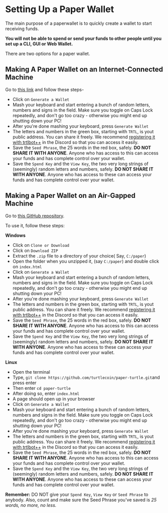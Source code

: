 # Setting Up a Paper Wallet

The main purpose of a paperwallet is to quickly create a wallet to start receiving funds. 

**You will not be able to spend or send your funds to other people until you set up a CLI, GUI or Web Wallet.**

There are two options for a paper wallet.

## Making A Paper Wallet on an Internet-Connected Machine

Go to [this link](https://turtlecoin.lol/wallet) and follow these steps-
   
   - Click on `Generate a Wallet`
   - Mash your keyboard and start entering a bunch of random letters, numbers and signs in the field. Make sure you toggle on Caps Lock repeatedly, and don't go too crazy - otherwise you might end up shutting down your PC!
   - After you're done mashing your keyboard, press `Generate Wallet`
   - The letters and numbers in the green box, starting with `TRTL`, is yout public address. You can share it freely. We recommend [registering it with trtlbot++](https://github.com/turtlecoin/turtlecoin/wiki/Using-trtlbot-plus-plus#registering-your-wallet) in the Discord so that you can access it easily.   
   - Save the `Seed Phrase`, the 25 words in the red box, safely. **DO NOT SHARE IT WITH ANYONE**. Anyone who has access to this can access your funds and has complete control over your wallet.
   - Save the `Spend Key` and the `View Key`, the two very long strings of (seemingly) random letters and numbers, safely.  **DO NOT SHARE IT WITH ANYONE**. Anyone who has access to these can access your funds and has complete control over your wallet.
   
## Making a Paper Wallet on an Air-Gapped Machine

Go to [this GitHub repository](https://github.com/turtlecoin/paper-turtle).

To use it, follow these steps:

**Windows**
  - Click on `Clone or Download`
  - Click on `Download ZIP`
  - Extract the `.zip` file to a directory of your choice( Say, `C:/paper`)
  - Open the folder when you unzipped it, (say `C:/paper`) and double click on `index.html`
  - Click on `Generate a Wallet`
  - Mash your keyboard and start entering a bunch of random letters, numbers and signs in the field. Make sure you toggle on Caps Lock repeatedly, and don't go too crazy - otherwise you might end up shutting down your PC!
  - After you're done mashing your keyboard, press `Generate Wallet`
  - The letters and numbers in the green box, starting with `TRTL`, is yout public address. You can share it freely. We recommend [registering it with trtlbot++](https://github.com/turtlecoin/turtlecoin/wiki/Using-trtlbot-plus-plus#registering-your-wallet) in the Discord so that you can access it easily.   
  - Save the `Seed Phrase`, the 25 words in the red box, safely. **DO NOT SHARE IT WITH ANYONE**. Anyone who has access to this can access your funds and has complete control over your wallet.
  - Save the `Spend Key` and the `View Key`, the two very long strings of (seemingly) random letters and numbers, safely.  **DO NOT SHARE IT WITH ANYONE**. Anyone who has access to these can access your funds and has complete control over your wallet. 

**Linux**
  - Open the terminal
  - Type, `git clone https://github.com/turtlecoin/paper-turtle.git`and press enter 
  - Then enter `cd paper-turtle`
  - After doing so, enter `index.html`
  - A page should open up in your browser
  - Click on `Generate a Wallet`
  - Mash your keyboard and start entering a bunch of random letters, numbers and signs in the field. Make sure you toggle on Caps Lock repeatedly, and don't go too crazy - otherwise you might end up shutting down your PC!
  - After you're done mashing your keyboard, press `Generate Wallet`
  - The letters and numbers in the green box, starting with `TRTL`, is yout public address. You can share it freely. We recommend [registering it with trtlbot++](https://github.com/turtlecoin/turtlecoin/wiki/Using-trtlbot-plus-plus#registering-your-wallet) in the Discord so that you can access it easily.   
  - Save the `Seed Phrase`, the 25 words in the red box, safely. **DO NOT SHARE IT WITH ANYONE**. Anyone who has access to this can access your funds and has complete control over your wallet.
  - Save the `Spend Key` and the `View Key`, the two very long strings of (seemingly) random letters and numbers, safely.  **DO NOT SHARE IT WITH ANYONE**. Anyone who has access to these can access your funds and has complete control over your wallet. 


**Remember:** DO NOT give your `Spend Key`, `View Key` or `Seed Phrase` to anybody.
Also, count and make sure the Seed Phrase you've saved is *25 words, no more, no less.*

